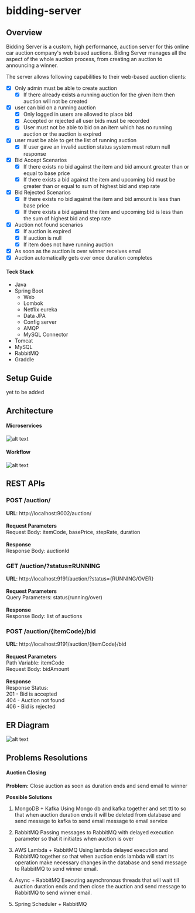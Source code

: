 # bidding-server

## Overview

Bidding Server is a custom, high performance, auction server for this online car auction company's web based auctions.
Biding Server manages all the aspect of the whole auction process, from creating an auction to announcing a winner.

The server allows following capabilities to their web-based auction clients:

- [x] Only admin must be able to create auction <br />
    - [x] If there already exists a running auction for the given item then auction will not be created<br />
- [x] user can bid on a running auction<br />
    - [x] Only logged in users are allowed to place bid<br />
    - [x] Accepted or rejected all user bids must be recorded <br />
    - [x] User must not be able to bid on an item which has no running auction or the auction is expired<br />
- [x] user must be able to get the list of running auction<br />
    - [x] If user gave an invalid auction status system must return null response<br />
- [x] Bid Accept Scenarios<br />
    - [x] If there exists no bid against the item and bid amount greater than or equal to base price<br />
    - [x] If there exists a bid against the item and upcoming bid must be greater than or equal to sum of highest bid and step rate<br />
- [x] Bid Rejected Scenarios<br />
    - [x] If there exists no bid against the item and bid amount is less than base price<br />
    - [x] If there exists a bid against the item and upcoming bid is less than the sum of highest bid and step rate<br />
- [x] Auction not found scenarios<br />
    - [x] If auction is expired<br />
    - [x] If auction is null<br />
    - [x] If item does not have running auction<br />
- [x] As soon as the auction is over winner receives email<br />
- [x] Auction automatically gets over once duration completes<br />

#### Teck Stack
* Java
* Spring Boot
    * Web
    * Lombok
    * Netflix eureka
    * Data JPA
    * Config server
    * AMQP
    * MySQL Connector
* Tomcat
* MySQL
* RabbitMQ
* Graddle

## Setup Guide
yet to be added

## Architecture
#### Microservices
![alt text](https://github.com/mittulmandhan/bidding-server/blob/main/Diagrams/modular_diagram.jpeg?raw=true)

#### Workflow
![alt text](https://github.com/mittulmandhan/bidding-server/blob/main/Diagrams/Workflow.jpg?raw=true)

## REST APIs
### POST /auction/
__URL__: http://localhost:9002/auction/ <br /><br />
__Request Parameters__ <br />
Request Body: itemCode, basePrice, stepRate, duration <br /><br />
__Response__ <br />
Response Body: auctionId <br />


### GET /auction/?status=RUNNING
__URL__: http://localhost:9191/auction/?status={RUNNING/OVER} <br /><br />
__Request Parameters__ <br />
Query Parameters: status(running/over) <br /><br />
__Response__ <br />
Response Body: list of auctions <br />

### POST /auction/{itemCode}/bid
__URL__: http://localhost:9191/auction/{itemCode}/bid <br /><br />
__Request Parameters__ <br />
Path Variable: itemCode <br />
Request Body: bidAmount <br /><br />
__Response__ <br />
Response Status: <br />
201 - Bid is accepted <br />
404 - Auction not found <br />
406 - Bid is rejected <br />


## ER Diagram
![alt text](https://github.com/mittulmandhan/bidding-server/blob/main/Diagrams/ERD.jpg?raw=true)

## Problems Resolutions
#### Auction Closing
__Problem:__ Close auction as soon as duration ends and send email to winner

__Possible Solutions__
1. MongoDB + Kafka
Using Mongo db and kafka together and set ttl to so that when auction duration ends it will be deleted from database and send message to kafka to send email message to email service

2. RabbitMQ
Passing messages to RabbitMQ with delayed execution parameter so that it initiates when auction is over

3. AWS Lambda + RabbitMQ
Using lambda delayed execution and RabbitMQ together so that when auction ends lambda will start its operation make necessary changes in the database and send message to RabbitMQ to send winner email.

4. Async + RabbitMQ
Executing asynchronous threads that will wait till auction duration ends and then close the auction and send message to RabbitMQ to send winner email.

5. Spring Scheduler + RabbitMQ
